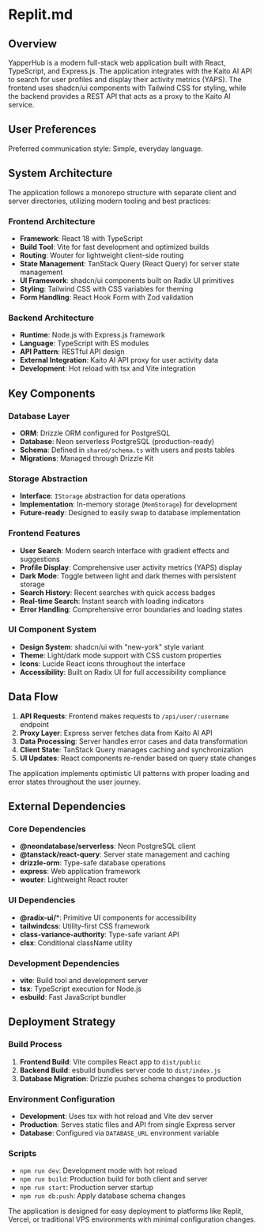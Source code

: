 # Replit.md

## Overview

YapperHub is a modern full-stack web application built with React, TypeScript, and Express.js. The application integrates with the Kaito AI API to search for user profiles and display their activity metrics (YAPS). The frontend uses shadcn/ui components with Tailwind CSS for styling, while the backend provides a REST API that acts as a proxy to the Kaito AI service.

## User Preferences

Preferred communication style: Simple, everyday language.

## System Architecture

The application follows a monorepo structure with separate client and server directories, utilizing modern tooling and best practices:

### Frontend Architecture
- **Framework**: React 18 with TypeScript
- **Build Tool**: Vite for fast development and optimized builds
- **Routing**: Wouter for lightweight client-side routing
- **State Management**: TanStack Query (React Query) for server state management
- **UI Framework**: shadcn/ui components built on Radix UI primitives
- **Styling**: Tailwind CSS with CSS variables for theming
- **Form Handling**: React Hook Form with Zod validation

### Backend Architecture
- **Runtime**: Node.js with Express.js framework
- **Language**: TypeScript with ES modules
- **API Pattern**: RESTful API design
- **External Integration**: Kaito AI API proxy for user activity data
- **Development**: Hot reload with tsx and Vite integration

## Key Components

### Database Layer
- **ORM**: Drizzle ORM configured for PostgreSQL
- **Database**: Neon serverless PostgreSQL (production-ready)
- **Schema**: Defined in `shared/schema.ts` with users and posts tables
- **Migrations**: Managed through Drizzle Kit

### Storage Abstraction
- **Interface**: `IStorage` abstraction for data operations
- **Implementation**: In-memory storage (`MemStorage`) for development
- **Future-ready**: Designed to easily swap to database implementation

### Frontend Features
- **User Search**: Modern search interface with gradient effects and suggestions
- **Profile Display**: Comprehensive user activity metrics (YAPS) display
- **Dark Mode**: Toggle between light and dark themes with persistent storage
- **Search History**: Recent searches with quick access badges
- **Real-time Search**: Instant search with loading indicators
- **Error Handling**: Comprehensive error boundaries and loading states

### UI Component System
- **Design System**: shadcn/ui with "new-york" style variant
- **Theme**: Light/dark mode support with CSS custom properties
- **Icons**: Lucide React icons throughout the interface
- **Accessibility**: Built on Radix UI for full accessibility compliance

## Data Flow

1. **API Requests**: Frontend makes requests to `/api/user/:username` endpoint
2. **Proxy Layer**: Express server fetches data from Kaito AI API
3. **Data Processing**: Server handles error cases and data transformation
4. **Client State**: TanStack Query manages caching and synchronization
5. **UI Updates**: React components re-render based on query state changes

The application implements optimistic UI patterns with proper loading and error states throughout the user journey.

## External Dependencies

### Core Dependencies
- **@neondatabase/serverless**: Neon PostgreSQL client
- **@tanstack/react-query**: Server state management and caching
- **drizzle-orm**: Type-safe database operations
- **express**: Web application framework
- **wouter**: Lightweight React router

### UI Dependencies
- **@radix-ui/***: Primitive UI components for accessibility
- **tailwindcss**: Utility-first CSS framework
- **class-variance-authority**: Type-safe variant API
- **clsx**: Conditional className utility

### Development Dependencies
- **vite**: Build tool and development server
- **tsx**: TypeScript execution for Node.js
- **esbuild**: Fast JavaScript bundler

## Deployment Strategy

### Build Process
1. **Frontend Build**: Vite compiles React app to `dist/public`
2. **Backend Build**: esbuild bundles server code to `dist/index.js`
3. **Database Migration**: Drizzle pushes schema changes to production

### Environment Configuration
- **Development**: Uses tsx with hot reload and Vite dev server
- **Production**: Serves static files and API from single Express server
- **Database**: Configured via `DATABASE_URL` environment variable

### Scripts
- `npm run dev`: Development mode with hot reload
- `npm run build`: Production build for both client and server
- `npm run start`: Production server startup
- `npm run db:push`: Apply database schema changes

The application is designed for easy deployment to platforms like Replit, Vercel, or traditional VPS environments with minimal configuration changes.